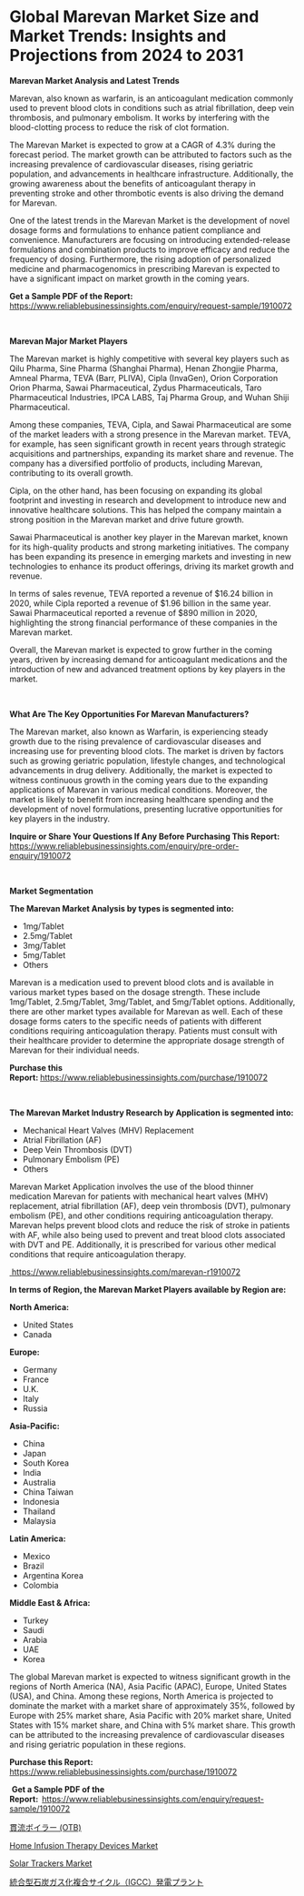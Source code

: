 <p><h1>Global Marevan Market Size and Market Trends: Insights and Projections from 2024 to 2031</h1></p><p><strong>Marevan Market Analysis and Latest Trends</strong></p>
<p><p>Marevan, also known as warfarin, is an anticoagulant medication commonly used to prevent blood clots in conditions such as atrial fibrillation, deep vein thrombosis, and pulmonary embolism. It works by interfering with the blood-clotting process to reduce the risk of clot formation.</p><p>The Marevan Market is expected to grow at a CAGR of 4.3% during the forecast period. The market growth can be attributed to factors such as the increasing prevalence of cardiovascular diseases, rising geriatric population, and advancements in healthcare infrastructure. Additionally, the growing awareness about the benefits of anticoagulant therapy in preventing stroke and other thrombotic events is also driving the demand for Marevan.</p><p>One of the latest trends in the Marevan Market is the development of novel dosage forms and formulations to enhance patient compliance and convenience. Manufacturers are focusing on introducing extended-release formulations and combination products to improve efficacy and reduce the frequency of dosing. Furthermore, the rising adoption of personalized medicine and pharmacogenomics in prescribing Marevan is expected to have a significant impact on market growth in the coming years.</p></p>
<p><strong>Get a Sample PDF of the Report:&nbsp;</strong> <a href="https://www.reliablebusinessinsights.com/enquiry/request-sample/1910072">https://www.reliablebusinessinsights.com/enquiry/request-sample/1910072</a></p>
<p>&nbsp;</p>
<p><strong>Marevan Major Market Players</strong></p>
<p><p>The Marevan market is highly competitive with several key players such as Qilu Pharma, Sine Pharma (Shanghai Pharma), Henan Zhongjie Pharma, Amneal Pharma, TEVA (Barr, PLIVA), Cipla (InvaGen), Orion Corporation Orion Pharma, Sawai Pharmaceutical, Zydus Pharmaceuticals, Taro Pharmaceutical Industries, IPCA LABS, Taj Pharma Group, and Wuhan Shiji Pharmaceutical.</p><p>Among these companies, TEVA, Cipla, and Sawai Pharmaceutical are some of the market leaders with a strong presence in the Marevan market. TEVA, for example, has seen significant growth in recent years through strategic acquisitions and partnerships, expanding its market share and revenue. The company has a diversified portfolio of products, including Marevan, contributing to its overall growth.</p><p>Cipla, on the other hand, has been focusing on expanding its global footprint and investing in research and development to introduce new and innovative healthcare solutions. This has helped the company maintain a strong position in the Marevan market and drive future growth.</p><p>Sawai Pharmaceutical is another key player in the Marevan market, known for its high-quality products and strong marketing initiatives. The company has been expanding its presence in emerging markets and investing in new technologies to enhance its product offerings, driving its market growth and revenue.</p><p>In terms of sales revenue, TEVA reported a revenue of $16.24 billion in 2020, while Cipla reported a revenue of $1.96 billion in the same year. Sawai Pharmaceutical reported a revenue of $890 million in 2020, highlighting the strong financial performance of these companies in the Marevan market. </p><p>Overall, the Marevan market is expected to grow further in the coming years, driven by increasing demand for anticoagulant medications and the introduction of new and advanced treatment options by key players in the market.</p></p>
<p>&nbsp;</p>
<p><strong>What Are The Key Opportunities For Marevan Manufacturers?</strong></p>
<p><p>The Marevan market, also known as Warfarin, is experiencing steady growth due to the rising prevalence of cardiovascular diseases and increasing use for preventing blood clots. The market is driven by factors such as growing geriatric population, lifestyle changes, and technological advancements in drug delivery. Additionally, the market is expected to witness continuous growth in the coming years due to the expanding applications of Marevan in various medical conditions. Moreover, the market is likely to benefit from increasing healthcare spending and the development of novel formulations, presenting lucrative opportunities for key players in the industry.</p></p>
<p><strong>Inquire or Share Your Questions If Any Before Purchasing This Report:</strong> <a href="https://www.reliablebusinessinsights.com/enquiry/pre-order-enquiry/1910072">https://www.reliablebusinessinsights.com/enquiry/pre-order-enquiry/1910072</a></p>
<p>&nbsp;</p>
<p><strong>Market Segmentation</strong></p>
<p><strong>The Marevan Market Analysis by types is segmented into:</strong></p>
<p><ul><li>1mg/Tablet</li><li>2.5mg/Tablet</li><li>3mg/Tablet</li><li>5mg/Tablet</li><li>Others</li></ul></p>
<p><p>Marevan is a medication used to prevent blood clots and is available in various market types based on the dosage strength. These include 1mg/Tablet, 2.5mg/Tablet, 3mg/Tablet, and 5mg/Tablet options. Additionally, there are other market types available for Marevan as well. Each of these dosage forms caters to the specific needs of patients with different conditions requiring anticoagulation therapy. Patients must consult with their healthcare provider to determine the appropriate dosage strength of Marevan for their individual needs.</p></p>
<p><strong>Purchase this Report:&nbsp;</strong><a href="https://www.reliablebusinessinsights.com/purchase/1910072">https://www.reliablebusinessinsights.com/purchase/1910072</a></p>
<p>&nbsp;</p>
<p><strong>The Marevan Market Industry Research by Application is segmented into:</strong></p>
<p><ul><li>Mechanical Heart Valves (MHV) Replacement</li><li>Atrial Fibrillation (AF)</li><li>Deep Vein Thrombosis (DVT)</li><li>Pulmonary Embolism (PE)</li><li>Others</li></ul></p>
<p><p>Marevan Market Application involves the use of the blood thinner medication Marevan for patients with mechanical heart valves (MHV) replacement, atrial fibrillation (AF), deep vein thrombosis (DVT), pulmonary embolism (PE), and other conditions requiring anticoagulation therapy. Marevan helps prevent blood clots and reduce the risk of stroke in patients with AF, while also being used to prevent and treat blood clots associated with DVT and PE. Additionally, it is prescribed for various other medical conditions that require anticoagulation therapy.</p></p>
<p><a href="https://www.reliablebusinessinsights.com/marevan-r1910072">&nbsp;https://www.reliablebusinessinsights.com/marevan-r1910072</a></p>
<p><strong>In terms of Region, the Marevan Market Players available by Region are:</strong></p>
<p>
    <p> <strong> North America: </strong>
        <ul>
            <li>United States</li>
            <li>Canada</li>
        </ul>
        </p> 
    <p> <strong> Europe: </strong>
        <ul>
            <li>Germany</li>
            <li>France</li>
            <li>U.K.</li>
            <li>Italy</li>
            <li>Russia</li>
        </ul>
        </p> 
    <p> <strong> Asia-Pacific: </strong>
        <ul>
            <li>China</li>
            <li>Japan</li>
            <li>South Korea</li>
            <li>India</li>
            <li>Australia</li>
            <li>China Taiwan</li>
            <li>Indonesia</li>
            <li>Thailand</li>
            <li>Malaysia</li>
        </ul>
        </p> 
    <p> <strong> Latin America: </strong>
        <ul>
            <li>Mexico</li>
            <li>Brazil</li>
            <li>Argentina Korea</li>
            <li>Colombia</li>
        </ul>
        </p> 
    <p> <strong> Middle East & Africa: </strong>
        <ul>
            <li>Turkey</li>
            <li>Saudi</li>
            <li>Arabia</li>
            <li>UAE</li>
            <li>Korea</li>
        </ul>
    </p>
    </p>
<p><p>The global Marevan market is expected to witness significant growth in the regions of North America (NA), Asia Pacific (APAC), Europe, United States (USA), and China. Among these regions, North America is projected to dominate the market with a market share of approximately 35%, followed by Europe with 25% market share, Asia Pacific with 20% market share, United States with 15% market share, and China with 5% market share. This growth can be attributed to the increasing prevalence of cardiovascular diseases and rising geriatric population in these regions.</p></p>
<p><strong>Purchase this Report: </strong><a href="https://www.reliablebusinessinsights.com/purchase/1910072">https://www.reliablebusinessinsights.com/purchase/1910072</a></p>
<p>&nbsp;<strong>Get a Sample PDF of the Report:&nbsp;&nbsp;</strong><a href="https://www.reliablebusinessinsights.com/enquiry/request-sample/1910072">https://www.reliablebusinessinsights.com/enquiry/request-sample/1910072</a></p>
<p><strong></strong></p>
<p><p><a href="https://github.com/VinceMarvin1/Market-Research-Report-List-2/blob/main/4485957178470.md">貫流ボイラー (OTB)</a></p><p><a href="https://github.com/JennyferFeil2023/Market-Research-Report-List-1/blob/main/home-infusion-therapy-devices-market.md">Home Infusion Therapy Devices Market</a></p><p><a href="https://github.com/amirvaghari/Market-Research-Report-List-1/blob/main/solar-trackers-market.md">Solar Trackers Market</a></p><p><a href="https://github.com/DayanaRunolfsdottir/Market-Research-Report-List-1/blob/main/8821603178471.md">統合型石炭ガス化複合サイクル（IGCC）発電プラント</a></p></p>